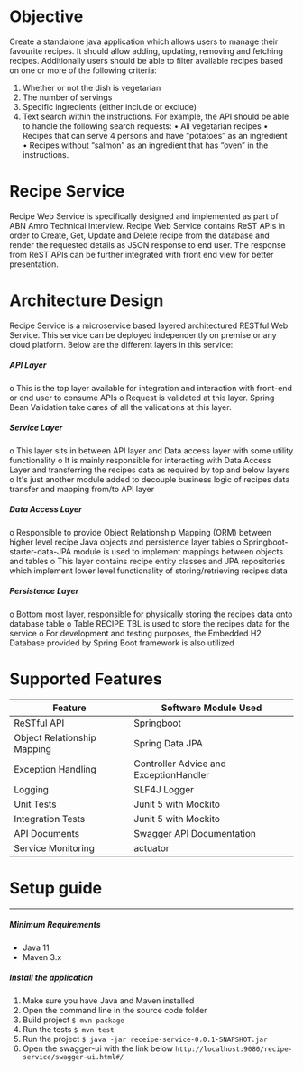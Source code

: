 # Objective
Create a standalone java application which allows users to manage their favourite recipes. It should
allow adding, updating, removing and fetching recipes. Additionally users should be able to filter
available recipes based on one or more of the following criteria:
1. Whether or not the dish is vegetarian
2. The number of servings
3. Specific ingredients (either include or exclude)
4. Text search within the instructions.
For example, the API should be able to handle the following search requests:
• All vegetarian recipes
• Recipes that can serve 4 persons and have “potatoes” as an ingredient
• Recipes without “salmon” as an ingredient that has “oven” in the instructions.

# Recipe Service
Recipe Web Service is specifically designed and implemented as part of ABN Amro Technical Interview. Recipe Web Service contains ReST APIs in order to Create, Get, Update and Delete recipe from the database and render the requested details as JSON response to end user. The response from ReST APIs can be further integrated with front end view for better presentation.

# Architecture Design
Recipe Service is a microservice based layered architectured RESTful Web Service. This service can be deployed independently on premise or any cloud platform.
Below are the different layers in this service:
##### API Layer
o	This is the top layer available for integration and interaction with front-end or end user to consume APIs
o	Request is validated at this layer. Spring Bean Validation take cares of all the validations at this layer. 

##### Service Layer
o	This layer sits in between API layer and Data access layer with some utility functionality
o	It is mainly responsible for interacting with Data Access Layer and transferring the recipes data as required by top and below layers
o	It's just another module added to decouple business logic of recipes data transfer and mapping from/to API layer

##### Data Access Layer
o	Responsible to provide Object Relationship Mapping (ORM) between higher level recipe Java objects and persistence layer tables
o	Springboot-starter-data-JPA module is used to implement mappings between objects and tables
o	This layer contains recipe entity classes and JPA repositories which implement lower level functionality of storing/retrieving recipes data

##### Persistence Layer
o	Bottom most layer, responsible for physically storing the recipes data onto database table
o	Table RECIPE_TBL is used to store the recipes data for the service
o	For development and testing purposes, the Embedded H2 Database provided by Spring Boot framework is also utilized

# Supported Features
Feature  | Software Module Used
------------- | -------------
ReSTful API  | Springboot
Object Relationship Mapping | Spring Data JPA
Exception Handling | Controller Advice and ExceptionHandler
Logging | SLF4J Logger
Unit Tests | Junit 5 with Mockito
Integration Tests | Junit 5 with Mockito
API Documents | Swagger API Documentation
Service Monitoring | actuator

# Setup guide
----
##### Minimum Requirements
-  Java 11
-  Maven 3.x
##### Install the application
1. Make sure you have Java and Maven installed
2. Open the command line in the source code folder
3. Build project
   `$ mvn package`
 4. Run the tests
    `$ mvn test`
5. Run the project
   `$ java -jar receipe-service-0.0.1-SNAPSHOT.jar`
6. Open the swagger-ui with the link below
`http://localhost:9080/recipe-service/swagger-ui.html#/`




